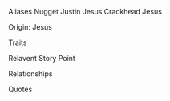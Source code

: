 
Aliases
 Nugget
 Justin
 Jesus
 Crackhead Jesus

Origin: Jesus

Traits
 

Relavent Story Point
 

Relationships
 

Quotes
 